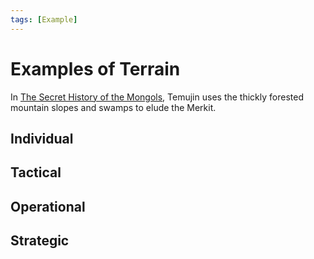 ```yaml
---
tags: [Example]
---
```


# Examples of Terrain
In [The Secret History of the Mongols](https://en.wikipedia.org/wiki/The_Secret_History_of_the_Mongols), Temujin uses the thickly forested mountain slopes and swamps to elude the Merkit.

## Individual

## Tactical

## Operational

## Strategic


